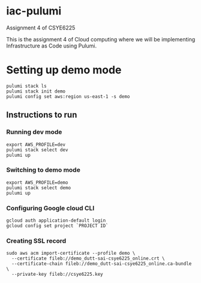 # iac-pulumi
Assignment 4 of CSYE6225

This is the assignment 4 of Cloud computing where we will be implementing Infrastructure as Code using Pulumi. 

# Setting up demo mode 

```
pulumi stack ls
pulumi stack init demo
pulumi config set aws:region us-east-1 -s demo
```

## Instructions to run

### Running dev mode
```
export AWS_PROFILE=dev
pulumi stack select dev
pulumi up
```

### Switching to demo mode

```
export AWS_PROFILE=demo
pulumi stack select demo
pulumi up
```

### Configuring Google cloud CLI

```
gcloud auth application-default login
gcloud config set project `PROJECT ID`

```

### Creating SSL record

```
sudo aws acm import-certificate --profile demo \             
  --certificate fileb://demo_dutt-sai-csye6225_online.crt \
  --certificate-chain fileb://demo_dutt-sai-csye6225_online.ca-bundle \
  --private-key fileb://csye6225.key
```